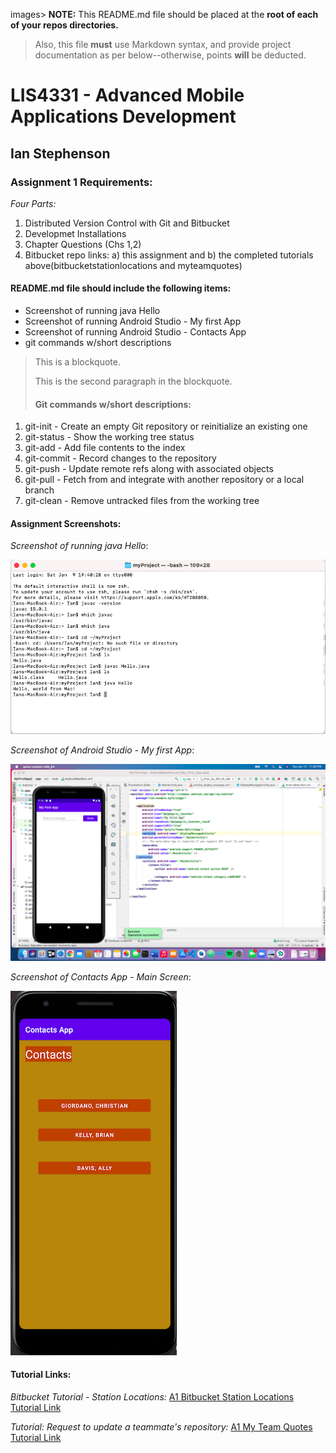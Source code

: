 images> **NOTE:** This README.md file should be placed at the **root of each of your repos directories.**
>
>Also, this file **must** use Markdown syntax, and provide project documentation as per below--otherwise, points **will** be deducted.
>

# LIS4331 - Advanced Mobile Applications Development

## Ian Stephenson

### Assignment 1 Requirements:

*Four Parts:*

1. Distributed Version Control with Git and Bitbucket
2. Developmet Installations
3. Chapter Questions (Chs 1,2)
4. Bitbucket repo links: a) this assignment and b) the completed tutorials above(bitbucketstationlocations and myteamquotes)

#### README.md file should include the following items:

* Screenshot of running java Hello
* Screenshot of running Android Studio - My first App
* Screenshot of running Android Studio - Contacts App
* git commands w/short descriptions 

> This is a blockquote.
> 
> This is the second paragraph in the blockquote.
>
> #### Git commands w/short descriptions:

1. git-init - Create an empty Git repository or reinitialize an existing one
2. git-status - Show the working tree status
3. git-add - Add file contents to the index
4. git-commit - Record changes to the repository
5. git-push - Update remote refs along with associated objects
6. git-pull - Fetch from and integrate with another repository or a local branch
7. git-clean - Remove untracked files from the working tree

#### Assignment Screenshots:

*Screenshot of running java Hello*:

![JDK Installation Screenshot](images/jdk_install.png)

*Screenshot of Android Studio - My first App*:

![Android Studio Installation Screenshot](images/android.png)

*Screenshot of Contacts App - Main Screen*:

![Android Studio Contacts App](images/android_contacts.png)


#### Tutorial Links:

*Bitbucket Tutorial - Station Locations:*
[A1 Bitbucket Station Locations Tutorial Link](https://bitbucket.org/ids17/bitbucketstationlocations/ "Bitbucket Station Locations")

*Tutorial: Request to update a teammate's repository:*
[A1 My Team Quotes Tutorial Link](https://bitbucket.org/ids17/myteamquotes/ "My Team Quotes Tutorial")

